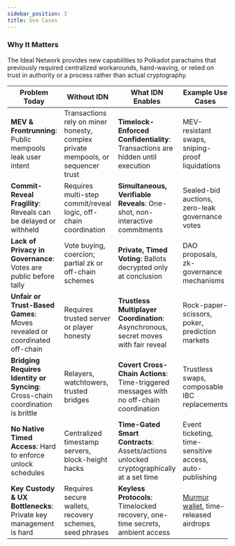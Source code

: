 ```yaml
---
sidebar_position: 3
title: Use Cases
---
```


### Why It Matters

The Ideal Network provides new capabilities to Polkadot parachains that previously required centralized workarounds, hand-waving, or relied on trust in authority or a process rather than actual cryptography.

| **Problem Today**                                                              | **Without IDN**                                                                  | **What IDN Enables**                                                                    | **Example Use Cases**                                                    |
| ------------------------------------------------------------------------------ | -------------------------------------------------------------------------------- | --------------------------------------------------------------------------------------- | ------------------------------------------------------------------------ |
| **MEV & Frontrunning**: Public mempools leak user intent                       | Transactions rely on miner honesty, complex private mempools, or sequencer trust | **Timelock-Enforced Confidentiality**: Transactions are hidden until execution          | MEV-resistant swaps, sniping-proof liquidations                          |
| **Commit-Reveal Fragility**: Reveals can be delayed or withheld                | Requires multi-step commit/reveal logic, off-chain coordination                  | **Simultaneous, Verifiable Reveals**: One-shot, non-interactive commitments             | Sealed-bid auctions, zero-leak governance votes                          |
| **Lack of Privacy in Governance**: Votes are public before tally               | Vote buying, coercion; partial zk or off-chain schemes                           | **Private, Timed Voting**: Ballots decrypted only at conclusion                         | DAO proposals, zk-governance mechanisms                                  |
| **Unfair or Trust-Based Games**: Moves revealed or coordinated off-chain       | Requires trusted server or player honesty                                        | **Trustless Multiplayer Coordination**: Asynchronous, secret moves with fair reveal     | Rock-paper-scissors, poker, prediction markets                           |
| **Bridging Requires Identity or Syncing**: Cross-chain coordination is brittle | Relayers, watchtowers, trusted bridges                                           | **Covert Cross-Chain Actions**: Time-triggered messages with no off-chain coordination  | Trustless swaps, composable IBC replacements                             |
| **No Native Timed Access**: Hard to enforce unlock schedules                   | Centralized timestamp servers, block-height hacks                                | **Time-Gated Smart Contracts**: Assets/actions unlocked cryptographically at a set time | Event ticketing, time-sensitive access, auto-publishing                  |
| **Key Custody & UX Bottlenecks**: Private key management is hard               | Requires secure wallets, recovery schemes, seed phrases                          | **Keyless Protocols**: Timelocked recovery, one-time secrets, ambient access            | [Murmur wallet](https://murmur.idealabs.network), time-released airdrops |
